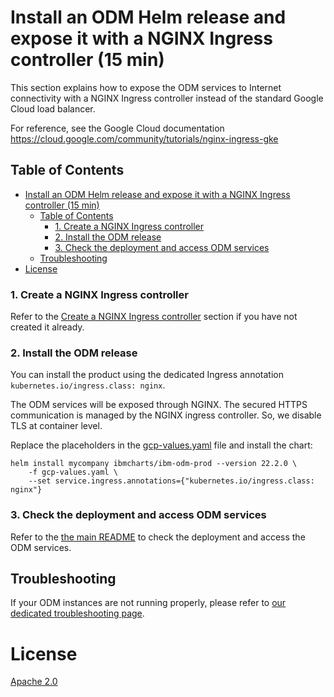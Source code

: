 # Install an ODM Helm release and expose it with a NGINX Ingress controller (15 min)

This section explains how to expose the ODM services to Internet connectivity with a NGINX Ingress controller instead of the standard Google Cloud load balancer.

For reference, see the Google Cloud documentation https://cloud.google.com/community/tutorials/nginx-ingress-gke

## Table of Contents

- [Install an ODM Helm release and expose it with a NGINX Ingress controller (15 min)](#install-an-odm-helm-release-and-expose-it-with-a-nginx-ingress-controller-15-min)
  - [Table of Contents](#table-of-contents)
    - [1. Create a NGINX Ingress controller](#1-create-a-nginx-ingress-controller)
    - [2. Install the ODM release](#2-install-the-odm-release)
    - [3. Check the deployment and access ODM services](#3-check-the-deployment-and-access-odm-services)
  - [Troubleshooting](#troubleshooting)
- [License](#license)

### 1. Create a NGINX Ingress controller

Refer to the [Create a NGINX Ingress controller](README.md#a-create-a-nginx-ingress-controller) section if you have not created it already.

### 2. Install the ODM release

You can install the product using the dedicated Ingress annotation `kubernetes.io/ingress.class: nginx`.

The ODM services will be exposed through NGINX.
The secured HTTPS communication is managed by the NGINX ingress controller. So, we disable TLS at container level.

Replace the placeholders in the [gcp-values.yaml](./gcp-values.yaml) file and install the chart:

```
helm install mycompany ibmcharts/ibm-odm-prod --version 22.2.0 \
    -f gcp-values.yaml \
    --set service.ingress.annotations={"kubernetes.io/ingress.class: nginx"}
```

### 3. Check the deployment and access ODM services

Refer to the [the main README](README.md#b-check-the-topology) to check the deployment and access the ODM services.

## Troubleshooting

If your ODM instances are not running properly, please refer to [our dedicated troubleshooting page](https://www.ibm.com/docs/en/odm/8.11.1?topic=8111-troubleshooting-support).

# License

[Apache 2.0](../LICENSE)
